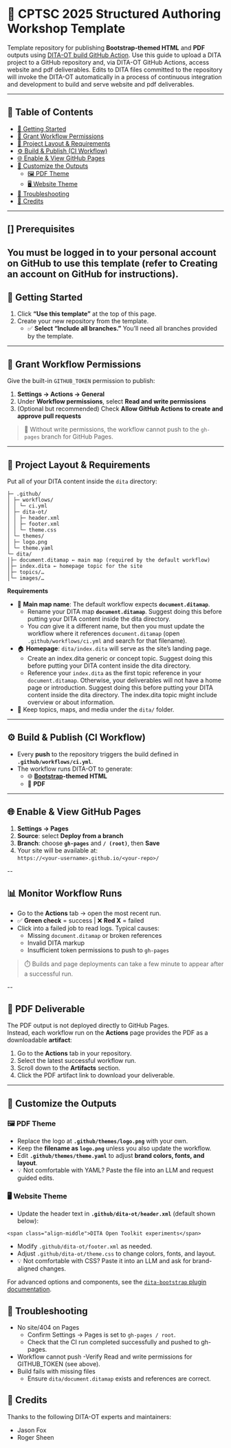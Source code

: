 ﻿# 📘 CPTSC 2025 Structured Authoring Workshop Template

Template repository for publishing **Bootstrap-themed HTML** and **PDF** outputs using [DITA-OT build GitHub Action](https://github.com/dita-ot/dita-ot-action). Use this guide to upload a DITA project to a GitHub repository and, via DITA-OT GitHub Actions, access website and pdf deliverables. Edits to DITA files committed to the repository will invoke the DITA-OT automatically in a process of continuous integration and development to build and serve website and pdf deliverables.

---

## 🧭 Table of Contents

- [🚀 Getting Started](#-getting-started)
- [🔑 Grant Workflow Permissions](#-grant-workflow-permissions)
- [🧱 Project Layout & Requirements](#-project-layout--requirements)
- [⚙️ Build & Publish (CI Workflow)](#️-build--publish-ci-workflow)
- [🌐 Enable & View GitHub Pages](#-enable--view-github-pages)
- [🎨 Customize the Outputs](#-customize-the-outputs)
  - [🖼️ PDF Theme](#️-pdf-theme)
  - [🖥️ Website Theme](#️-website-theme)
- [🛟 Troubleshooting](#-troubleshooting)
- [🙌 Credits](#-credits)

---

## [] Prerequisites

You must be logged in to your personal account on GitHub to use this template (refer to Creating an account on GitHub for instructions). 
---

## 🚀 Getting Started

1. Click **“Use this template”** at the top of this page.  
2. Create your new repository from the template.  
   - ✅ **Select “Include all branches.”** You’ll need all branches provided by the template.

---

## 🔑 Grant Workflow Permissions

Give the built-in `GITHUB_TOKEN` permission to publish:

1. **Settings → Actions → General**  
2. Under **Workflow permissions**, select **Read and write permissions**  
3. (Optional but recommended) Check **Allow GitHub Actions to create and approve pull requests**

> 📝 Without write permissions, the workflow cannot push to the `gh-pages` branch for GitHub Pages.

---

## 🧱 Project Layout & Requirements

Put all of your DITA content inside the `dita` directory:

```repo-root/
├─ .github/
│ ├─ workflows/
│ │ └─ ci.yml
│ ├─ dita-ot/
│ │ ├─ header.xml
│ │ ├─ footer.xml
│ │ └─ theme.css
│ └─ themes/
│ ├─ logo.png
│ └─ theme.yaml
└─ dita/
│├─ document.ditamap ← main map (required by the default workflow)
│├─ index.dita ← homepage topic for the site
│├─ topics/…
│└─ images/…
```

**Requirements**

- 📄 **Main map name**: The default workflow expects **`document.ditamap`**.  
  - Rename your DITA map **`document.ditamap`**. Suggest doing this before putting your DITA content inside the dita directory.
  - You *can* give it a different name, but then you must update the workflow where it references `document.ditamap` (open `.github/workflows/ci.yml` and search for that filename).
- 🏠 **Homepage**: `dita/index.dita` will serve as the site’s landing page.
  - Create an index.dita generic or concept topic. Suggest doing this before putting your DITA content inside the dita directory. 
  - Reference your `index.dita` as the first topic reference in your `document.ditamap`. Otherwise, your deliverables will not have a home page or introduction. Suggest doing this before        putting your DITA content inside the dita directory. The index.dita topic might include overview or about information.
- 📁 Keep topics, maps, and media under the `dita/` folder.

---

## ⚙️ Build & Publish (CI Workflow)

- Every **push** to the repository triggers the build defined in **`.github/workflows/ci.yml`**.  
- The workflow runs DITA-OT to generate:
  - 🌐 **[Bootstrap](https://getbootstrap.com/)-themed HTML**
  - 📄 **PDF**

---

## 🌐 Enable & View GitHub Pages

1. **Settings → Pages**  
2. **Source**: select **Deploy from a branch**  
3. **Branch**: choose **`gh-pages`** and **`/ (root)`**, then **Save**  
4. Your site will be available at:  
`https://<your-username>.github.io/<your-repo>/`

--

## 📊 Monitor Workflow Runs

- Go to the **Actions** tab → open the most recent run.
- ✅ **Green check** = success | ❌ **Red X** = failed  
- Click into a failed job to read logs. Typical causes:
  - Missing `document.ditamap` or broken references
  - Invalid DITA markup
  - Insufficient token permissions to push to `gh-pages`

> ⏱️ Builds and page deployments can take a few minute to appear after a successful run.

--

## 📄 PDF Deliverable

The PDF output is not deployed directly to GitHub Pages.  
Instead, each workflow run on the **Actions** page provides the PDF as a downloadable **artifact**:

1. Go to the **Actions** tab in your repository.  
2. Select the latest successful workflow run.  
3. Scroll down to the **Artifacts** section.  
4. Click the PDF artifact link to download your deliverable. 
---

## 🎨 Customize the Outputs

### 🖼️ PDF Theme

- Replace the logo at **`.github/themes/logo.png`** with your own.  
- Keep the **filename as `logo.png`** unless you also update the workflow.  
- Edit **`.github/themes/theme.yaml`** to adjust **brand colors, fonts, and layout**.  
- 💡 Not comfortable with YAML? Paste the file into an LLM and request guided edits.

### 🖥️ Website Theme

- Update the header text in **`.github/dita-ot/header.xml`** (default shown below):

`<span class="align-middle">DITA Open Toolkit experiments</span>`

- Modify `.github/dita-ot/footer.xml` as needed.
- Adjust `.github/dita-ot/theme.css` to change colors, fonts, and layout.
- 💡 Not comfortable with CSS? Paste it into an LLM and ask for brand-aligned changes.

For advanced options and components, see the [`dita-bootstrap` plugin documentation](https://infotexture.github.io/dita-bootstrap/).

## 🛟 Troubleshooting
- No site/404 on Pages
  - Confirm Settings → Pages is set to `gh-pages / root`.
  - Check that the CI run completed successfully and pushed to gh-pages.
- Workflow cannot push
 -Verify Read and write permissions for GITHUB_TOKEN (see above).
- Build fails with missing files
  - Ensure `dita/document.ditamap` exists and references are correct.

## 🙌 Credits

Thanks to the following DITA-OT experts and maintainers:
- Jason Fox
- Roger Sheen
